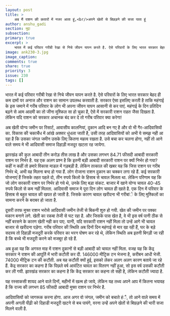 ```yaml
---
layout: post
title: >
    अब मैं राशन की कतारों में नजर आता हूं,<br/>अपने खेतों से बिछड़ने की सजा पाता हूं
author: anshu_gadi
section: मुद्दा
subsection:
primary: true
excerpt: >
    भारत में कई परिवार गरीबी रेखा से निचे जीवन यापन करते है. ऐसे परिवारों के लिए भारत सरकार बेहद ही कम दामों पर अनाज और राशन का सामान उपलब्ध करवाती है. सरकार ऐसा इसलिए करती है ताकि महंगाई के इस जमाने में गरीब परिवार के लोग भी अपना जीवन यापन आसानी से कर पाएं.
image: ank230-3.jpg
image_caption: 
comments: true
share: true
priority: 3
issue: 230
tags: []
---
```


भारत में कई परिवार गरीबी रेखा से निचे जीवन यापन करते है. ऐसे परिवारों के लिए भारत सरकार बेहद ही कम दामों पर अनाज और राशन का सामान उपलब्ध करवाती है. सरकार ऐसा इसलिए करती है ताकि महंगाई के इस जमाने में गरीब परिवार के लोग भी अपना जीवन यापन आसानी से कर पाएं. महंगाई के दिन प्रतिदिन बढ़ने से आम आदमी का तो जीना मुश्किल सा हो चुका है, ऐसे में सरकारी राशन राहत जैसा दिखता है. लेकिन यदि राशन को सरकार अचानक बंद कर दे तो गरीब परिवार क्या करेगा!

अब खेती योग्य जमीन पर रिसार्ट, आवासीय कालनियां, दुकान आदि बन गए है और वो भी गैर-आदिवासियों का. विकास की चकाचैंध में आंखे अक्सर धुंधला जाती है, उसी तरह आदिवासियों को अभी ये समझ नही आ रहा है कि उसका जंगल जमीन उसके लिए कितना महत्व रखता है. उसे बचा कर चलना होगा, नहीं तो आने वाले समय मे भी आदिवासी समाज दिहाड़ी मजदूर खटता रह जायेगा.

झारखंड की कुल आबादी तीन करोड़ तीस लाख है और उसका लगभग 84.71 फीसदी आबादी सरकारी राशन पर निर्भर है. यह एक अलग प्रश्न है कि इतनी बड़ी आबादी सरकारी राशन पर क्यों निर्भर हो गया? कहीं न कहीं तो हमारे विकास माडल में गड़बड़ी है. लेकिन तत्काल की खबर यह कि जिस राशन पर गरीब निर्भर थे, अभी वह मिलना बन्द हो गया हैं. लोग रोजाना राशन दुकान का चक्कर लगा रहे हैं. कई सरकारी योजनाएं हैं जिसके तहत पहले दो, तीन रुपये किलो के हिसाब से चावल मिलता था. लेकिन परिणाम यह कि जो लोग सरकारी राशन पर निर्भर हो गये थे, उनके लिए बड़ा संकट. बाजार में खाने योग्य चावल 40-45 रुपये किलो से कम नहीं मिलता. आदिवासी समाज मे पूरा दिन लोग चावल ही खाते है. एक दिन में परिवार के हिसाब से बहुत चावल की खपत हो जाती है. जिसके कारण चावल खरीदना भी गरीबांे के लिए मुश्किलों का सामना करने के बराबर हो जाता है.

दूसरी तरफ मुफ्त राशन भरोसे आदिवासी जमीन तेजी से बिकनी शुरु हो गयी. खेत की जमीन पर पक्का मकान बनाने लगे. खेती का रकबा तेजी से घट रहा है. और जिसके पास खेत है, वे भी इस वर्ष पानी ठीक से नहीं बरसने के कारण खेती नही कर पाए. यानी, यदि सरकारी राशन नहीं मिला तो उन्हें आगे भी चावल बाजार से खरीदना पड़ेगा. गरीब परिवार की स्थिति अब दिनों दिन महंगाई से मार खा रही हैं, घर के बड़े सदस्य तो दिहाड़ी मजदूरी करके परिवार का भरन पोषण कर रहे थे, लेकिन स्थिति अब इतनी बिगड़ी जा रही है कि बच्चे भी मजदूरी करने को मजबूर हो रहे हैं.

अब हुआ यह कि अगस्त माह में राशन दुकानों से बड़ी आबादी को चावल नहीं मिला. वजह यह कि केंद्र सरकार ने राशन की आपूर्ति में भारी कटौती कर दी. 146000 मीट्रिक टन भेजना है, करीबन आधी भेजी. 74000 मीट्रिक टन की कटौती. अब यह कटौती क्यों हुई, इसको लेकर अलग अलग कारण बताये जा रहे हैं. केंद्र सरकार का कहना है कि पिछले वर्ष आवंटित चावल का वितरण नहीं हुआ, सो इस वर्ष उसकी कटौती कर ली गयी. झारखंड सरकार का कहना है कि केंद्र सरकार का कहना तो सही है, लेकिन कटौती ज्यादा है.

यह रस्साकसी शायद आने वाले दिनों, महीनों में खत्म हो जाये, लेकिन यह तथ्य अपने आप में कितना भयावह है कि राज्य की लगभग 85 फीसदी आबादी मुफ्त राशन पर निर्भर है.

आदिवासियों को जागरूक करना होगा. आज अगर वो जंगल, जमीन को बचाते हंै, तो आने वाले समय में अपनी अगली पीढ़ी को दिहाडी मजदूरी खटने से बच पायंगे, वरना उन्हें अपने खेतों से बिछड़ने की भारी सजा मिलने वाली है.